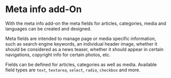 # Meta info add-On

With the meta info add-on the meta fields for articles, categories, media and languages can be created and designed.

Meta fields are intended to manage page or media specific information, such as search engine keywords, an individual header image, whether it should be considered as a news teaser, whether it should appear in certain navigations, copyright info for certain photos, etc.

Fields can be defined for articles, categories as well as media. 
Available field types are `text`, `textarea`, `select`, `radio`, `checkbox` and more.
